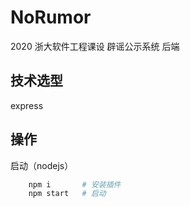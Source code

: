 # NoRumor

2020 浙大软件工程课设 辟谣公示系统 后端

## 技术选型

express

## 操作

启动（nodejs）

```bash
    npm i       # 安装插件
    npm start   # 启动
```
